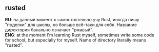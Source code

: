 ## rusted
**RU**: на данный момент я самостоятельно учу Rust, иногда пишу "поделки" для школы, но больше всё-таки для себя. Название директория банально означает "ржавый".  
**ENG**: at the moment I'm learning Rust myself, sometimes write some code for school, but especially for myself. Name of directory literally means "rusted".